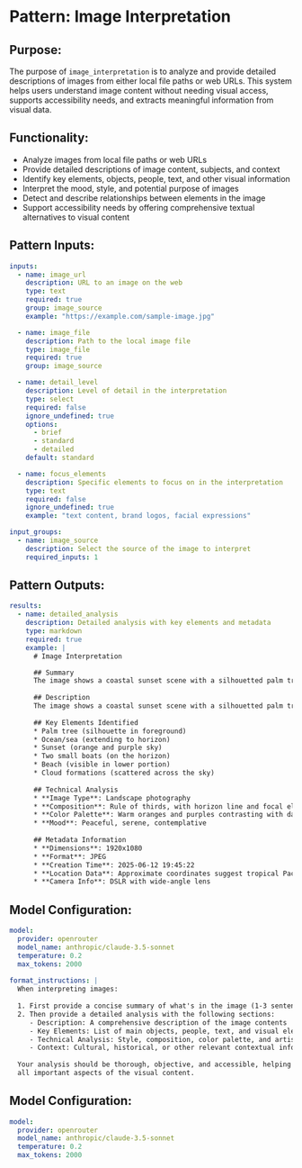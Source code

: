 # Pattern: Image Interpretation

## Purpose:

The purpose of `image_interpretation` is to analyze and provide detailed descriptions of images from either local file paths or web URLs. This system helps users understand image content without needing visual access, supports accessibility needs, and extracts meaningful information from visual data.

## Functionality:

* Analyze images from local file paths or web URLs
* Provide detailed descriptions of image content, subjects, and context
* Identify key elements, objects, people, text, and other visual information
* Interpret the mood, style, and potential purpose of images
* Detect and describe relationships between elements in the image
* Support accessibility needs by offering comprehensive textual alternatives to visual content

## Pattern Inputs:

```yaml
inputs:
  - name: image_url
    description: URL to an image on the web
    type: text
    required: true
    group: image_source
    example: "https://example.com/sample-image.jpg"

  - name: image_file
    description: Path to the local image file
    type: image_file
    required: true
    group: image_source

  - name: detail_level
    description: Level of detail in the interpretation
    type: select
    required: false
    ignore_undefined: true
    options:
      - brief
      - standard
      - detailed
    default: standard

  - name: focus_elements
    description: Specific elements to focus on in the interpretation
    type: text
    required: false
    ignore_undefined: true
    example: "text content, brand logos, facial expressions"

input_groups:
  - name: image_source
    description: Select the source of the image to interpret
    required_inputs: 1
```

## Pattern Outputs:

```yaml
results:
  - name: detailed_analysis
    description: Detailed analysis with key elements and metadata
    type: markdown
    required: true
    example: |
      # Image Interpretation

      ## Summary
      The image shows a coastal sunset scene with a silhouetted palm tree in the foreground. The sky displays vibrant orange and purple hues reflected in the calm ocean water. Two small boats can be seen on the horizon.
      
      ## Description
      The image shows a coastal sunset scene with a silhouetted palm tree in the foreground. The sky displays vibrant orange and purple hues reflected in the calm ocean water. Two small boats can be seen on the horizon. The composition creates a peaceful, tropical atmosphere typical of vacation destinations.
      
      ## Key Elements Identified
      * Palm tree (silhouette in foreground)
      * Ocean/sea (extending to horizon)
      * Sunset (orange and purple sky)
      * Two small boats (on the horizon)
      * Beach (visible in lower portion)
      * Cloud formations (scattered across the sky)
      
      ## Technical Analysis
      * **Image Type**: Landscape photography
      * **Composition**: Rule of thirds, with horizon line and focal elements
      * **Color Palette**: Warm oranges and purples contrasting with dark silhouettes
      * **Mood**: Peaceful, serene, contemplative
      
      ## Metadata Information
      * **Dimensions**: 1920x1080
      * **Format**: JPEG
      * **Creation Time**: 2025-06-12 19:45:22
      * **Location Data**: Approximate coordinates suggest tropical Pacific region
      * **Camera Info**: DSLR with wide-angle lens
```

## Model Configuration:

```yaml
model:
  provider: openrouter
  model_name: anthropic/claude-3.5-sonnet
  temperature: 0.2
  max_tokens: 2000
  
format_instructions: |
  When interpreting images:
  
  1. First provide a concise summary of what's in the image (1-3 sentences)
  2. Then provide a detailed analysis with the following sections:
     - Description: A comprehensive description of the image contents
     - Key Elements: List of main objects, people, text, and visual elements
     - Technical Analysis: Style, composition, color palette, and artistic elements
     - Context: Cultural, historical, or other relevant contextual information when applicable
  
  Your analysis should be thorough, objective, and accessible, helping users understand 
  all important aspects of the visual content.
```

## Model Configuration:

```yaml
model:
  provider: openrouter
  model_name: anthropic/claude-3.5-sonnet
  temperature: 0.2
  max_tokens: 2000
```
